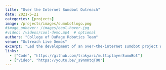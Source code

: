 ```yaml
---
title: "Over the Internet Sumobot Outreach"
date: 2021-5-21
categories: [projects]
image: /projects/images/sumobotlogo.png
#image_onhover: /images/cool-hover.jpg
#video: /videos/cool-demo.mp4  # optional
authors: "College of DuPage Robotics Team"
venue: "Outreach Live Demos"
excerpt: "Led the development of an over-the-internet sumobot project with the College of DuPage Engineering and Technology Club. Features ESP8266 powered robots that can be controlled over the internet via the users arrow keys and a custom WebRTC livestream. This project was used as a fun demo in conjunction with an educational presentation for 5 outreach events."
links:
  - ["Code", "https://github.com/trakyari/multiplayerSumoBot"]
  - ["Video", "https://youtu.be/_s9nmKtqTO0"]
---
```

